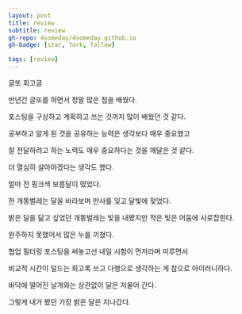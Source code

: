 ```yaml
---
layout: post
title: review
subtitle: review
gh-repo: 4someday/4someday.github.io
gh-badge: [star, fork, follow]

tags: [review]
---
```


글또 회고글



반년간 글또를 하면서 정말 많은 점을 배웠다. 

포스팅을 구상하고 계획하고 쓰는 것까지 많이 배웠던 것 같다. 

공부하고 알게 된 것을 공유하는 능력은 생각보다 매우 중요했고

잘 전달하려고 하는 노력도 매우 중요하다는 것을 깨달은 것 같다.

더 열심히 살아야겠다는 생각도 했다. 



얼마 전 핑크색 보름달이 떴었다.

한 개똥벌레는 달을 바라보며 만사를 잊고 달빛에 젖었다. 

밝은 달을 닮고 싶었던 개똥벌레는 빛을 내봤지만 작은 빛은 어둠에 사로잡힌다.

완주하지 못했어서 많은 누를 끼쳤다.

협업 필터링 포스팅을 써놓고선 내일 시험이 먼저라며 미루면서 

비교적 시간이 덜드는 회고록 쓰고 다행으로 생각하는 게 참으로 아이러니하다. 

바닥에 떨어진 날개와는 상관없이 달은 저물어 간다.

그렇게 내가 봤던 가장 밝은 달은 지나갔다.



